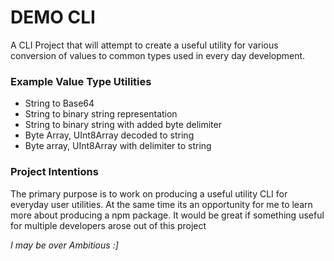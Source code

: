 # DEMO CLI

A CLI Project that will attempt to create a useful utility for various conversion of values to common types used in every day development.
### Example Value Type Utilities
- String to Base64
- String to binary string representation
- String to binary string with added byte delimiter
- Byte Array, UInt8Array decoded to string
- Byte array, UInt8Array with delimiter to string

### Project Intentions
The primary purpose is to work on producing a useful utility CLI for everyday user utilities. At the same time its an opportunity for me to learn more about producing a npm package. It would be great if something useful for multiple developers arose out of this project

*I may be over Ambitious :]*
